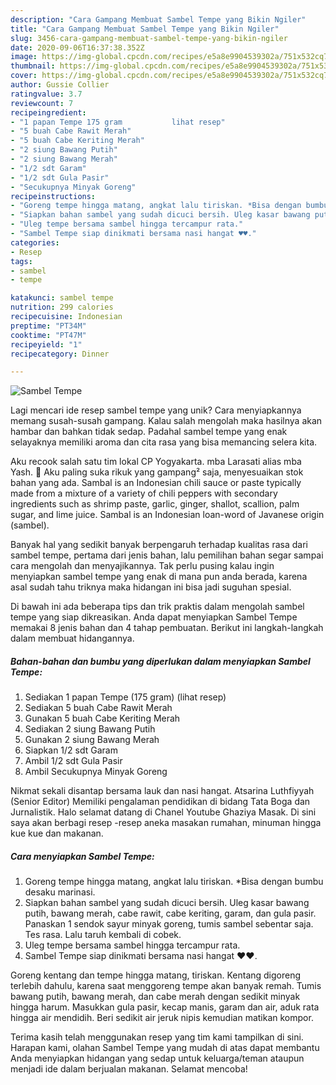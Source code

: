 ```yaml
---
description: "Cara Gampang Membuat Sambel Tempe yang Bikin Ngiler"
title: "Cara Gampang Membuat Sambel Tempe yang Bikin Ngiler"
slug: 3456-cara-gampang-membuat-sambel-tempe-yang-bikin-ngiler
date: 2020-09-06T16:37:38.352Z
image: https://img-global.cpcdn.com/recipes/e5a8e9904539302a/751x532cq70/sambel-tempe-foto-resep-utama.jpg
thumbnail: https://img-global.cpcdn.com/recipes/e5a8e9904539302a/751x532cq70/sambel-tempe-foto-resep-utama.jpg
cover: https://img-global.cpcdn.com/recipes/e5a8e9904539302a/751x532cq70/sambel-tempe-foto-resep-utama.jpg
author: Gussie Collier
ratingvalue: 3.7
reviewcount: 7
recipeingredient:
- "1 papan Tempe 175 gram           lihat resep"
- "5 buah Cabe Rawit Merah"
- "5 buah Cabe Keriting Merah"
- "2 siung Bawang Putih"
- "2 siung Bawang Merah"
- "1/2 sdt Garam"
- "1/2 sdt Gula Pasir"
- "Secukupnya Minyak Goreng"
recipeinstructions:
- "Goreng tempe hingga matang, angkat lalu tiriskan. *Bisa dengan bumbu desaku marinasi."
- "Siapkan bahan sambel yang sudah dicuci bersih. Uleg kasar bawang putih, bawang merah, cabe rawit, cabe keriting, garam, dan gula pasir. Panaskan 1 sendok sayur minyak goreng, tumis sambel sebentar saja. Tes rasa. Lalu taruh kembali di cobek."
- "Uleg tempe bersama sambel hingga tercampur rata."
- "Sambel Tempe siap dinikmati bersama nasi hangat ♥️♥️."
categories:
- Resep
tags:
- sambel
- tempe

katakunci: sambel tempe 
nutrition: 299 calories
recipecuisine: Indonesian
preptime: "PT34M"
cooktime: "PT47M"
recipeyield: "1"
recipecategory: Dinner

---
```



![Sambel Tempe](https://img-global.cpcdn.com/recipes/e5a8e9904539302a/751x532cq70/sambel-tempe-foto-resep-utama.jpg)

Lagi mencari ide resep sambel tempe yang unik? Cara menyiapkannya memang susah-susah gampang. Kalau salah mengolah maka hasilnya akan hambar dan bahkan tidak sedap. Padahal sambel tempe yang enak selayaknya memiliki aroma dan cita rasa yang bisa memancing selera kita.

Aku recook salah satu tim lokal CP Yogyakarta. mba Larasati alias mba Yash. 🤭 Aku paling suka rikuk yang gampang² saja, menyesuaikan stok bahan yang ada. Sambal is an Indonesian chili sauce or paste typically made from a mixture of a variety of chili peppers with secondary ingredients such as shrimp paste, garlic, ginger, shallot, scallion, palm sugar, and lime juice. Sambal is an Indonesian loan-word of Javanese origin (sambel).

Banyak hal yang sedikit banyak berpengaruh terhadap kualitas rasa dari sambel tempe, pertama dari jenis bahan, lalu pemilihan bahan segar sampai cara mengolah dan menyajikannya. Tak perlu pusing kalau ingin menyiapkan sambel tempe yang enak di mana pun anda berada, karena asal sudah tahu triknya maka hidangan ini bisa jadi suguhan spesial.


Di bawah ini ada beberapa tips dan trik praktis dalam mengolah sambel tempe yang siap dikreasikan. Anda dapat menyiapkan Sambel Tempe memakai 8 jenis bahan dan 4 tahap pembuatan. Berikut ini langkah-langkah dalam membuat hidangannya.

<!--inarticleads1-->

##### Bahan-bahan dan bumbu yang diperlukan dalam menyiapkan Sambel Tempe:

1. Sediakan 1 papan Tempe (175 gram)           (lihat resep)
1. Sediakan 5 buah Cabe Rawit Merah
1. Gunakan 5 buah Cabe Keriting Merah
1. Sediakan 2 siung Bawang Putih
1. Gunakan 2 siung Bawang Merah
1. Siapkan 1/2 sdt Garam
1. Ambil 1/2 sdt Gula Pasir
1. Ambil Secukupnya Minyak Goreng


Nikmat sekali disantap bersama lauk dan nasi hangat. Atsarina Luthfiyyah (Senior Editor) Memiliki pengalaman pendidikan di bidang Tata Boga dan Jurnalistik. Halo selamat datang di Chanel Youtube Ghaziya Masak. Di sini saya akan berbagi resep -resep aneka masakan rumahan, minuman hingga kue kue dan makanan. 

<!--inarticleads2-->

##### Cara menyiapkan Sambel Tempe:

1. Goreng tempe hingga matang, angkat lalu tiriskan. *Bisa dengan bumbu desaku marinasi.
1. Siapkan bahan sambel yang sudah dicuci bersih. Uleg kasar bawang putih, bawang merah, cabe rawit, cabe keriting, garam, dan gula pasir. Panaskan 1 sendok sayur minyak goreng, tumis sambel sebentar saja. Tes rasa. Lalu taruh kembali di cobek.
1. Uleg tempe bersama sambel hingga tercampur rata.
1. Sambel Tempe siap dinikmati bersama nasi hangat ♥️♥️.


Goreng kentang dan tempe hingga matang, tiriskan. Kentang digoreng terlebih dahulu, karena saat menggoreng tempe akan banyak remah. Tumis bawang putih, bawang merah, dan cabe merah dengan sedikit minyak hingga harum. Masukkan gula pasir, kecap manis, garam dan air, aduk rata hingga air mendidih. Beri sedikit air jeruk nipis kemudian matikan kompor. 

Terima kasih telah menggunakan resep yang tim kami tampilkan di sini. Harapan kami, olahan Sambel Tempe yang mudah di atas dapat membantu Anda menyiapkan hidangan yang sedap untuk keluarga/teman ataupun menjadi ide dalam berjualan makanan. Selamat mencoba!
